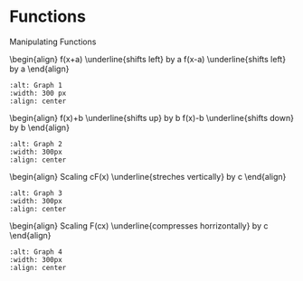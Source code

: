 # Functions

Manipulating Functions


\begin{align}
f(x+a) \underline{shifts left} by a
f(x-a) \underline{shifts left} by a
\end{align}


```{image}(IMG_A3F39A857DC5-1.jpeg)
:alt: Graph 1
:width: 300 px
:align: center
```


\begin{align}
f(x)+b \underline{shifts up} by b
f(x)-b \underline{shifts down} by b
\end{align}

```{image} (IMG_D58C1C9A309A-1.jpeg)
:alt: Graph 2
:width: 300px
:align: center
```



\begin{align}
Scaling cF(x) \underline{streches vertically} by c
\end{align}

```{image} (IMG_EE8631387721-1.jpeg)
:alt: Graph 3
:width: 300px
:align: center
```


\begin{align}
Scaling F(cx) \underline{compresses horrizontally} by c
\end{align}

```{image} (IMG_64DEA35E94EE-1.jpeg)
:alt: Graph 4
:width: 300px
:align: center
```
